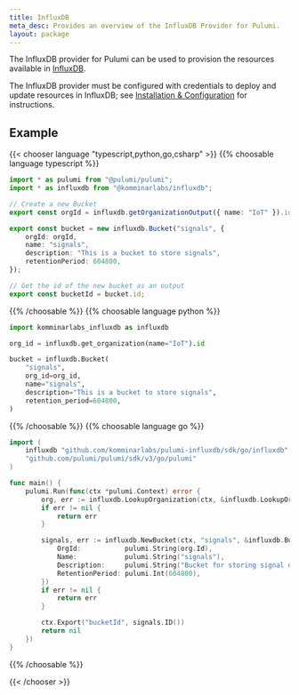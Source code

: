 ```yaml
---
title: InfluxDB
meta_desc: Provides an overview of the InfluxDB Provider for Pulumi.
layout: package
---
```


The InfluxDB provider for Pulumi can be used to provision the resources available in [InfluxDB](https://www.influxdata.com/).

The InfluxDB provider must be configured with credentials to deploy and update resources in InfluxDB; see [Installation & Configuration](./installation-configuration.md) for instructions.

## Example

{{< chooser language "typescript,python,go,csharp" >}}
{{% choosable language typescript %}}

```typescript
import * as pulumi from "@pulumi/pulumi";
import * as influxdb from "@komminarlabs/influxdb";

// Create a new Bucket
export const orgId = influxdb.getOrganizationOutput({ name: "IoT" }).id;

export const bucket = new influxdb.Bucket("signals", {
    orgId: orgId,
    name: "signals",
    description: "This is a bucket to store signals",
    retentionPeriod: 604800,
});

// Get the id of the new bucket as an output
export const bucketId = bucket.id;
```

{{% /choosable %}}
{{% choosable language python %}}

```python
import komminarlabs_influxdb as influxdb

org_id = influxdb.get_organization(name="IoT").id

bucket = influxdb.Bucket(
    "signals",
    org_id=org_id,
    name="signals",
    description="This is a bucket to store signals",
    retention_period=604800,
)
```

{{% /choosable %}}
{{% choosable language go %}}

```go
import (
	influxdb "github.com/komminarlabs/pulumi-influxdb/sdk/go/influxdb"
	"github.com/pulumi/pulumi/sdk/v3/go/pulumi"
)

func main() {
	pulumi.Run(func(ctx *pulumi.Context) error {
		org, err := influxdb.LookupOrganization(ctx, &influxdb.LookupOrganizationArgs{Name: "IoT"})
		if err != nil {
			return err
		}

		signals, err := influxdb.NewBucket(ctx, "signals", &influxdb.BucketArgs{
			OrgId:           pulumi.String(org.Id),
			Name:            pulumi.String("signals"),
			Description:     pulumi.String("Bucket for storing signal data"),
			RetentionPeriod: pulumi.Int(604800),
		})
		if err != nil {
			return err
		}

		ctx.Export("bucketId", signals.ID())
		return nil
	})
}
```

{{% /choosable %}}

{{< /chooser >}}
